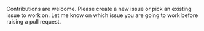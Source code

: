 Contributions are welcome. Please create a new issue or pick an existing issue 
to work on. Let me know on which issue you are going to work before raising 
a pull request.
